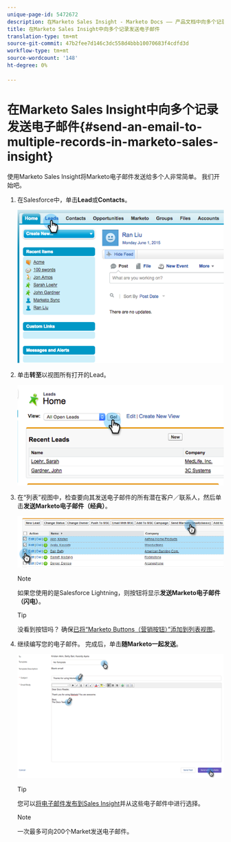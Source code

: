 ```yaml
---
unique-page-id: 5472672
description: 在Marketo Sales Insight - Marketo Docs —— 产品文档中向多个记录发送电子邮件
title: 在Marketo Sales Insight中向多个记录发送电子邮件
translation-type: tm+mt
source-git-commit: 47b2fee7d146c3dc558d4bbb10070683f4cdfd3d
workflow-type: tm+mt
source-wordcount: '148'
ht-degree: 0%

---
```



# 在Marketo Sales Insight中向多个记录发送电子邮件{#send-an-email-to-multiple-records-in-marketo-sales-insight}

使用Marketo Sales Insight将Marketo电子邮件发送给多个人非常简单。 我们开始吧。

1. 在Salesforce中，单击&#x200B;**Lead**&#x200B;或&#x200B;**Contacts**。

   ![](assets/image2015-6-1-14-3a40-3a35.png)

1. 单击&#x200B;**转至**&#x200B;以视图所有打开的Lead。

   ![](assets/image2015-6-1-14-3a41-3a42.png)

1. 在“列表”视图中，检查要向其发送电子邮件的所有潜在客户／联系人，然后单击&#x200B;**发送Marketo电子邮件（经典）**。

   ![](assets/three.png)

   >[!NOTE]
   >
   >如果您使用的是Salesforce Lightning，则按钮将显示&#x200B;**发送Marketo电子邮件（闪电）**。

   >[!TIP]
   >
   >没看到按钮吗？ 确保[已将“Marketo Buttons（营销按钮）”添加到列表视图](add-marketo-sales-insight-tab-and-buttons-to-salesforce.md)。

1. 继续编写您的电子邮件。 完成后，单击**随Marketo一起发送**。

   ![](assets/four.png)

   >[!TIP]
   >
   >您可以[将电子邮件发布到Sales Insight](../../../../../product-docs/marketo-sales-insight/msi-for-salesforce/features/actions-in-the-msi-panel/send-marketo-email/publish-an-email-to-sales-insight.md)并从这些电子邮件中进行选择。

   >[!NOTE]
   >
   >一次最多可向200个Market发送电子邮件。

